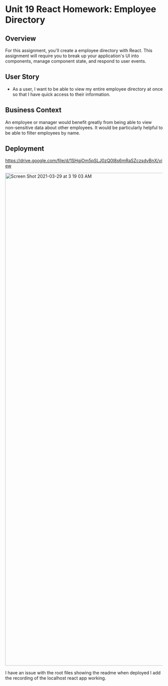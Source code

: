 # Unit 19 React Homework: Employee Directory

## Overview

For this assignment, you'll create a employee directory with React. This assignment will require you to break up your application's UI into components, manage component state, and respond to user events.

## User Story

* As a user, I want to be able to view my entire employee directory at once so that I have quick access to their information.

## Business Context

An employee or manager would benefit greatly from being able to view non-sensitive data about other employees. It would be particularly helpful to be able to filter employees by name.

## Deployment 

https://drive.google.com/file/d/1SHgjOm5pSLJ0zQ0l8s6mRaSZczsdvBnX/view

<img width="1571" alt="Screen Shot 2021-03-29 at 3 19 03 AM" src="https://user-images.githubusercontent.com/71309842/112822985-86913480-903d-11eb-8f60-f2479aa786c6.png">

I have an issue with the root files showing the readme when deployed I add the recording of the localhost react app working.
